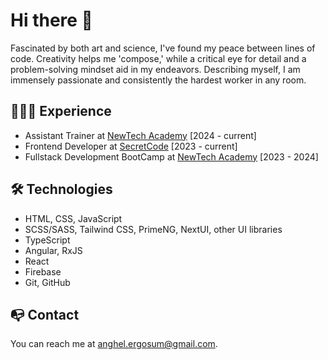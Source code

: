 # Hi there 👋

Fascinated by both art and science, I've found my peace between lines of code. Creativity helps me 'compose,' while a critical eye for detail and a problem-solving mindset aid in my endeavors. Describing myself, I am immensely passionate and consistently the hardest worker in any room.

## 🧑🏻‍🎓 Experience
- Assistant Trainer at <a href="https://www.newtech.ro">NewTech Academy</a> [2024 - current]
- Frontend Developer at <a href="https://www.linkedin.com/company/secretcode/">SecretCode</a> [2023 - current]
- Fullstack Development BootCamp at <a href="https://www.newtech.ro">NewTech Academy</a> [2023 - 2024]

## 🛠️ Technologies
- HTML, CSS, JavaScript
- SCSS/SASS, Tailwind CSS, PrimeNG, NextUI, other UI libraries
- TypeScript
- Angular, RxJS
- React
- Firebase
- Git, GitHub


## 📭 Contact
You can reach me at anghel.ergosum@gmail.com.




